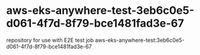 # aws-eks-anywhere-test-3eb6c0e5-d061-4f7d-8f79-bce1481fad3e-67
repository for use with E2E test job aws-eks-anywhere-test:3eb6c0e5-d061-4f7d-8f79-bce1481fad3e-67
